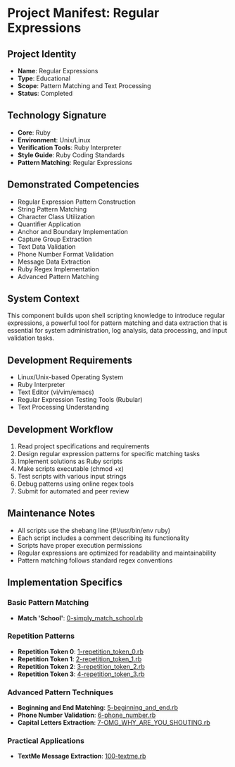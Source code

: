 # Project Manifest: Regular Expressions

## Project Identity
- **Name**: Regular Expressions
- **Type**: Educational
- **Scope**: Pattern Matching and Text Processing
- **Status**: Completed

## Technology Signature
- **Core**: Ruby
- **Environment**: Unix/Linux
- **Verification Tools**: Ruby Interpreter
- **Style Guide**: Ruby Coding Standards
- **Pattern Matching**: Regular Expressions

## Demonstrated Competencies
- Regular Expression Pattern Construction
- String Pattern Matching
- Character Class Utilization
- Quantifier Application
- Anchor and Boundary Implementation
- Capture Group Extraction
- Text Data Validation
- Phone Number Format Validation
- Message Data Extraction
- Ruby Regex Implementation
- Advanced Pattern Matching

## System Context
This component builds upon shell scripting knowledge to introduce regular expressions, a powerful tool for pattern matching and data extraction that is essential for system administration, log analysis, data processing, and input validation tasks.

## Development Requirements
- Linux/Unix-based Operating System
- Ruby Interpreter
- Text Editor (vi/vim/emacs)
- Regular Expression Testing Tools (Rubular)
- Text Processing Understanding

## Development Workflow
1. Read project specifications and requirements
2. Design regular expression patterns for specific matching tasks
3. Implement solutions as Ruby scripts
4. Make scripts executable (chmod +x)
5. Test scripts with various input strings
6. Debug patterns using online regex tools
7. Submit for automated and peer review

## Maintenance Notes
- All scripts use the shebang line (#!/usr/bin/env ruby)
- Each script includes a comment describing its functionality
- Scripts have proper execution permissions
- Regular expressions are optimized for readability and maintainability
- Pattern matching follows standard regex conventions

## Implementation Specifics

### Basic Pattern Matching
- **Match 'School'**: [0-simply_match_school.rb](./0-simply_match_school.rb)

### Repetition Patterns
- **Repetition Token 0**: [1-repetition_token_0.rb](./1-repetition_token_0.rb)
- **Repetition Token 1**: [2-repetition_token_1.rb](./2-repetition_token_1.rb)
- **Repetition Token 2**: [3-repetition_token_2.rb](./3-repetition_token_2.rb)
- **Repetition Token 3**: [4-repetition_token_3.rb](./4-repetition_token_3.rb)

### Advanced Pattern Techniques
- **Beginning and End Matching**: [5-beginning_and_end.rb](./5-beginning_and_end.rb)
- **Phone Number Validation**: [6-phone_number.rb](./6-phone_number.rb)
- **Capital Letters Extraction**: [7-OMG_WHY_ARE_YOU_SHOUTING.rb](./7-OMG_WHY_ARE_YOU_SHOUTING.rb)

### Practical Applications
- **TextMe Message Extraction**: [100-textme.rb](./100-textme.rb)